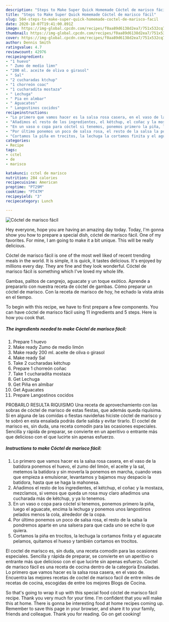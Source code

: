 ```yaml
---
description: "Steps to Make Super Quick Homemade Cóctel de marisco fácil"
title: "Steps to Make Super Quick Homemade Cóctel de marisco fácil"
slug: 504-steps-to-make-super-quick-homemade-coctel-de-marisco-facil
date: 2020-10-07T19:41:00.891Z
image: https://img-global.cpcdn.com/recipes/f0aa89d6138d2ea7/751x532cq70/coctel-de-marisco-facil-foto-principal.jpg
thumbnail: https://img-global.cpcdn.com/recipes/f0aa89d6138d2ea7/751x532cq70/coctel-de-marisco-facil-foto-principal.jpg
cover: https://img-global.cpcdn.com/recipes/f0aa89d6138d2ea7/751x532cq70/coctel-de-marisco-facil-foto-principal.jpg
author: Dennis Smith
ratingvalue: 4.7
reviewcount: 42976
recipeingredient:
- "1 huevo"
- " Zumo de medio limn"
- "200 ml. aceite de oliva o girasol"
- " Sal"
- "2 cucharadas ktchup"
- "1 chorreón coac"
- "1 cucharadita mostaza"
- " Lechuga"
- " Pia en almbar"
- " Aguacates"
- " Langostinos cocidos"
recipeinstructions:
- "Lo primero que vamos hacer es la salsa rosa casera, en el vaso de la batidora ponemos el huevo, el zumo del limón, el aceite y la sal, metemos la batidora y sin moverla la ponemos en marcha, cuando veas que empieza a emulsionar, levantamos y bajamos muy despacio la batidora, hasta que se haga la mahonesa."
- "Añadimos el resto de los ingredientes, el kétchup, el coñac y la mostaza, mezclamos, si vemos que queda un rosa muy claro añadimos una cucharada más de kétchup, y ya lo tenemos."
- "En un vaso o copa para cóctel si tenemos, ponemos primero la piña, luego el aguacate, encima la lechuga y ponemos unos langostinos pelados menos la cola, alrededor de la copa."
- "Por último ponemos un poco de salsa rosa, el resto de la salsa la pondremos aparte en una salsera para que cada uno se eche lo que quiera."
- "Cortamos la piña en trocitos, la lechuga la cortamos finita y el aguacate pelamos, quitamos el hueso y también cortamos en trocitos."
categories:
- Recipe
tags:
- cctel
- de
- marisco

katakunci: cctel de marisco 
nutrition: 284 calories
recipecuisine: American
preptime: "PT29M"
cooktime: "PT47M"
recipeyield: "3"
recipecategory: Lunch

---
```



![Cóctel de marisco fácil](https://img-global.cpcdn.com/recipes/f0aa89d6138d2ea7/751x532cq70/coctel-de-marisco-facil-foto-principal.jpg)

Hey everyone, hope you are having an amazing day today. Today, I'm gonna show you how to prepare a special dish, cóctel de marisco fácil. One of my favorites. For mine, I am going to make it a bit unique. This will be really delicious.

Cóctel de marisco fácil is one of the most well liked of recent trending meals in the world. It is simple, it is quick, it tastes delicious. It's enjoyed by millions every day. They are fine and they look wonderful. Cóctel de marisco fácil is something which I've loved my whole life.

Gambas, palitos de cangrejo, aguacate y un toque exótico. Aprende a prepararlo con nuestra receta de cóctel de gambas. Cómo preparar un cóctel de marisco. Con la receta de marisco de hoy, he echado la vista atrás en el tiempo.


To begin with this recipe, we have to first prepare a few components. You can have cóctel de marisco fácil using 11 ingredients and 5 steps. Here is how you cook that.

<!--inarticleads1-->

##### The ingredients needed to make Cóctel de marisco fácil:

1. Prepare 1 huevo
1. Make ready  Zumo de medio limón
1. Make ready 200 ml. aceite de oliva o girasol
1. Make ready  Sal
1. Take 2 cucharadas kétchup
1. Prepare 1 chorreón coñac
1. Take 1 cucharadita mostaza
1. Get  Lechuga
1. Get  Piña en almíbar
1. Get  Aguacates
1. Prepare  Langostinos cocidos


PROBARLO RESULTA RIQUISIMO Una receta de aprovechamiento con las sobras de cóctel de marisco de estas fiestas, que además queda riquísima. Si en alguna de las comidas o fiestas navideñas hiciste cóctel de marisco y te sobró en esta ensalada podrás darle salida y evitar tirarlo. El coctel de marisco es, sin duda, una receta comodín para las ocasiones especiales. Sencilla y rápida de preparar, se convierte en un aperitivo o entrante más que delicioso con el que lucirte sin apenas esfuerzo. 

<!--inarticleads2-->

##### Instructions to make Cóctel de marisco fácil:

1. Lo primero que vamos hacer es la salsa rosa casera, en el vaso de la batidora ponemos el huevo, el zumo del limón, el aceite y la sal, metemos la batidora y sin moverla la ponemos en marcha, cuando veas que empieza a emulsionar, levantamos y bajamos muy despacio la batidora, hasta que se haga la mahonesa.
1. Añadimos el resto de los ingredientes, el kétchup, el coñac y la mostaza, mezclamos, si vemos que queda un rosa muy claro añadimos una cucharada más de kétchup, y ya lo tenemos.
1. En un vaso o copa para cóctel si tenemos, ponemos primero la piña, luego el aguacate, encima la lechuga y ponemos unos langostinos pelados menos la cola, alrededor de la copa.
1. Por último ponemos un poco de salsa rosa, el resto de la salsa la pondremos aparte en una salsera para que cada uno se eche lo que quiera.
1. Cortamos la piña en trocitos, la lechuga la cortamos finita y el aguacate pelamos, quitamos el hueso y también cortamos en trocitos.


El coctel de marisco es, sin duda, una receta comodín para las ocasiones especiales. Sencilla y rápida de preparar, se convierte en un aperitivo o entrante más que delicioso con el que lucirte sin apenas esfuerzo. Coctel de marisco fácil es una receta de cocina dentro de la categoría Ensaladas. Lo primero que vamos hacer es la salsa rosa casera, en el vaso de. Encuentra las mejores recetas de coctel de marisco facil de entre miles de recetas de cocina, escogidas de entre los mejores Blogs de Cocina. 

So that's going to wrap it up with this special food cóctel de marisco fácil recipe. Thank you very much for your time. I'm confident that you will make this at home. There is gonna be interesting food at home recipes coming up. Remember to save this page in your browser, and share it to your family, friends and colleague. Thank you for reading. Go on get cooking!
